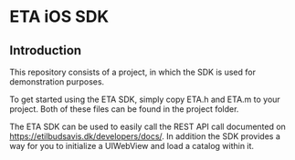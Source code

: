 ETA iOS SDK
===========

Introduction
------------

This repository consists of a project, in which the SDK is used for demonstration purposes.

To get started using the ETA SDK, simply copy ETA.h and ETA.m to your project. Both of these files can be found in the project folder.

The ETA SDK can be used to easily call the REST API call documented on https://etilbudsavis.dk/developers/docs/. 
In addition the SDK provides a way for you to initialize a UIWebView and load a catalog within it.